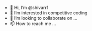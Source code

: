 - 👋 Hi, I’m @shivarr1
- 👀 I’m interested in competitive coding
- 💞️ I’m looking to collaborate on ...
- 📫 How to reach me ...

<!---
shivarr1/shivarr1 is a ✨ special ✨ repository because its `README.md` (this file) appears on your GitHub profile.
You can click the Preview link to take a look at your changes.
--->
